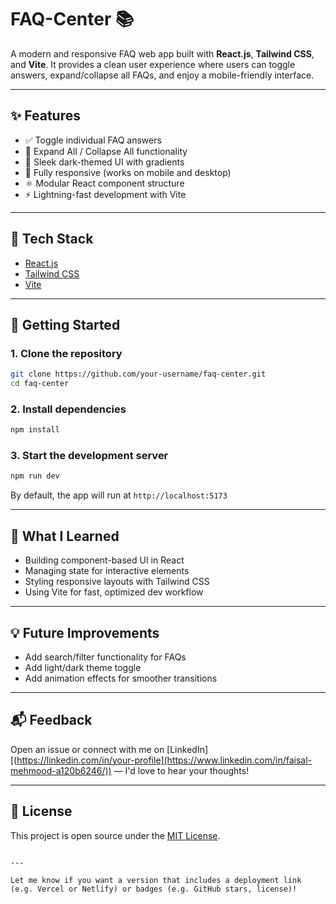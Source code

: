 
# FAQ-Center 📚

A modern and responsive FAQ web app built with **React.js**, **Tailwind CSS**, and **Vite**. It provides a clean user experience where users can toggle answers, expand/collapse all FAQs, and enjoy a mobile-friendly interface.

---

## ✨ Features

- ✅ Toggle individual FAQ answers
- 🔄 Expand All / Collapse All functionality
- 🌙 Sleek dark-themed UI with gradients
- 📱 Fully responsive (works on mobile and desktop)
- ⚛️ Modular React component structure
- ⚡ Lightning-fast development with Vite

---

## 🔧 Tech Stack

- [React.js](https://reactjs.org/)
- [Tailwind CSS](https://tailwindcss.com/)
- [Vite](https://vitejs.dev/)

---

## 🚀 Getting Started

### 1. Clone the repository

```bash
git clone https://github.com/your-username/faq-center.git
cd faq-center
````

### 2. Install dependencies

```bash
npm install
```

### 3. Start the development server

```bash
npm run dev
```

By default, the app will run at `http://localhost:5173`

---



## 🧠 What I Learned

* Building component-based UI in React
* Managing state for interactive elements
* Styling responsive layouts with Tailwind CSS
* Using Vite for fast, optimized dev workflow

---

## 💡 Future Improvements

* Add search/filter functionality for FAQs
* Add light/dark theme toggle
* Add animation effects for smoother transitions

---

## 📬 Feedback

Open an issue or connect with me on [LinkedIn][(https://linkedin.com/in/your-profile](https://www.linkedin.com/in/faisal-mehmood-a120b6246/)) — I'd love to hear your thoughts!

---

## 📜 License

This project is open source under the [MIT License](LICENSE).

```

---

Let me know if you want a version that includes a deployment link (e.g. Vercel or Netlify) or badges (e.g. GitHub stars, license)!
```
